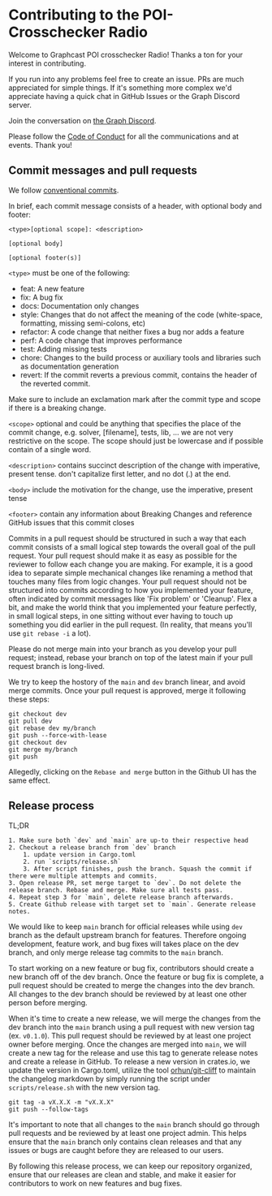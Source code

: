 
# Contributing to the POI-Crosschecker Radio

Welcome to Graphcast POI crosschecker Radio! Thanks a ton for your interest in contributing.

If you run into any problems feel free to create an issue. PRs are much appreciated for simple things. If it's something more complex we'd appreciate having a quick chat in GitHub Issues or the Graph Discord server.

Join the conversation on [the Graph Discord](https://thegraph.com/discord).

Please follow the [Code of Conduct](https://github.com/graphops/graphcast-sdk/blob/main/CODE_OF_CONDUCT.md) for all the communications and at events. Thank you!

## Commit messages and pull requests

We follow [conventional commits](https://www.conventionalcommits.org/en/v1.0.0/). 

In brief, each commit message consists of a header, with optional body and footer:

```
<type>[optional scope]: <description>

[optional body]

[optional footer(s)]
```

`<type>` must be one of the following:
- feat: A new feature
- fix: A bug fix
- docs: Documentation only changes
- style: Changes that do not affect the meaning of the code (white-space, formatting, missing semi-colons, etc)
- refactor: A code change that neither fixes a bug nor adds a feature
- perf: A code change that improves performance
- test: Adding missing tests
- chore: Changes to the build process or auxiliary tools and libraries such as documentation generation
- revert: If the commit reverts a previous commit, contains the header of the reverted commit. 

Make sure to include an exclamation mark after the commit type and scope if there is a breaking change.

`<scope>` optional and could be anything that specifies the place of the commit change, e.g. solver, [filename], tests, lib, ... we are not very restrictive on the scope. The scope should just be lowercase and if possible contain of a single word.

`<description>` contains succinct description of the change with imperative, present tense. don't capitalize first letter, and no dot (.) at the end.

`<body>` include the motivation for the change, use the imperative, present tense

`<footer>` contain any information about Breaking Changes and reference GitHub issues that this commit closes

Commits in a pull request should be structured in such a way that each commit consists of a small logical step towards the overall goal of the pull request. Your pull request should make it as easy as possible for the reviewer to follow each change you are making. For example, it is a good idea to separate simple mechanical changes like renaming a method that touches many files from logic changes. Your pull request should not be structured into commits according to how you implemented your feature, often indicated by commit messages like 'Fix problem' or 'Cleanup'. Flex a bit, and make the world think that you implemented your feature perfectly, in small logical steps, in one sitting without ever having to touch up something you did earlier in the pull request. (In reality, that means you'll use `git rebase -i` a lot).

Please do not merge main into your branch as you develop your pull request; instead, rebase your branch on top of the latest main if your pull request branch is long-lived.

We try to keep the hostory of the `main` and `dev` branch linear, and avoid merge commits. Once your pull request is approved, merge it following these steps:
```
git checkout dev
git pull dev
git rebase dev my/branch
git push --force-with-lease
git checkout dev
git merge my/branch
git push
```

Allegedly, clicking on the `Rebase and merge` button in the Github UI has
the same effect.

## Release process

TL;DR

```
1. Make sure both `dev` and `main` are up-to their respective head 
2. Checkout a release branch from `dev` branch 
	1. update version in Cargo.toml
	2. run `scripts/release.sh`
	3. After script finishes, push the branch. Squash the commit if there were multiple attempts and commits.
3. Open release PR, set merge target to `dev`. Do not delete the release branch. Rebase and merge. Make sure all tests pass.
4. Repeat step 3 for `main`, delete release branch afterwards.
5. Create Github release with target set to `main`. Generate release notes.
```

We would like to keep `main` branch for official releases while using `dev` branch as the default upstream branch for features. Therefore ongoing development, feature work, and bug fixes will takes place on the dev branch, and only merge release tag commits to the `main` branch.

To start working on a new feature or bug fix, contributors should create a new branch off of the dev branch. Once the feature or bug fix is complete, a pull request should be created to merge the changes into the dev branch. All changes to the dev branch should be reviewed by at least one other person before merging.

When it's time to create a new release, we will merge the changes from the dev branch into the `main` branch using a pull request with new version tag (ex. `v0.1.0`). This pull request should be reviewed by at least one project owner before merging. Once the changes are merged into `main`, we will create a new tag for the release and use this tag to generate release notes and create a release in GitHub. To release a new version in crates.io, we update the version in Cargo.toml, utilize the tool [orhun/git-cliff](https://github.com/orhun/git-cliff) to maintain the changelog markdown by simply running the script under `scripts/release.sh` with the new version tag.

```
git tag -a vX.X.X -m "vX.X.X"
git push --follow-tags
```

It's important to note that all changes to the `main` branch should go through pull requests and be reviewed by at least one project admin. This helps ensure that the `main` branch only contains clean releases and that any issues or bugs are caught before they are released to our users. 

By following this release process, we can keep our repository organized, ensure that our releases are clean and stable, and make it easier for contributors to work on new features and bug fixes.
